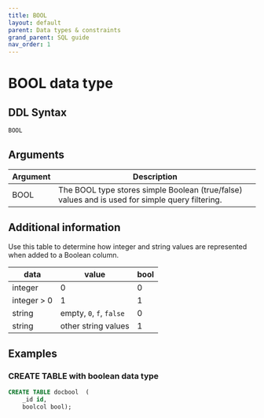 ```yaml
---
title: BOOL
layout: default
parent: Data types & constraints
grand_parent: SQL guide
nav_order: 1
---
```


# BOOL data type

## DDL Syntax

```
BOOL
```

## Arguments

| Argument | Description |
|---|---|
| BOOL | The BOOL type stores simple Boolean (true/false) values and is used for simple query filtering. |

## Additional information

Use this table to determine how integer and string values are represented when added to a Boolean column.

| data | value | bool |
|---|---|---|
| integer | 0 | 0 |
| integer > 0 | 1 | 1 |
| string | empty, `0`, `f`, `false` | 0 |
| string | other string values | 1 |

## Examples

### CREATE TABLE with boolean data type

```sql
CREATE TABLE docbool  (
    _id id,
    boolcol bool);
```
